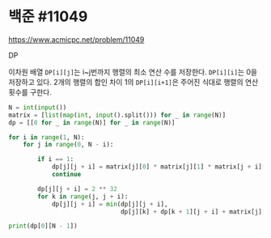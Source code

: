 # 백준 #11049

https://www.acmicpc.net/problem/11049

DP

이차원 배열 `DP[i][j]`는 i~j번까지 행렬의 최소 연산 수를 저장한다. `DP[i][i]`는 0을 저장하고 있다. 2개의 행렬의 합인 차이 1의  `DP[i][i+1]`은 주어진 식대로 행렬의 연산 횟수를 구한다. 





```python
N = int(input())
matrix = [list(map(int, input().split())) for _ in range(N)]
dp = [[0 for _ in range(N)] for _ in range(N)]

for i in range(1, N): 
    for j in range(0, N - i):

        if i == 1:
            dp[j][j + i] = matrix[j][0] * matrix[j][1] * matrix[j + i][1]
            continue

        dp[j][j + i] = 2 ** 32
        for k in range(j, j + i):
            dp[j][j + i] = min(dp[j][j + i],
                               dp[j][k] + dp[k + 1][j + i] + matrix[j][0] * matrix[k][1] * matrix[j + i][1])

print(dp[0][N - 1])
```

